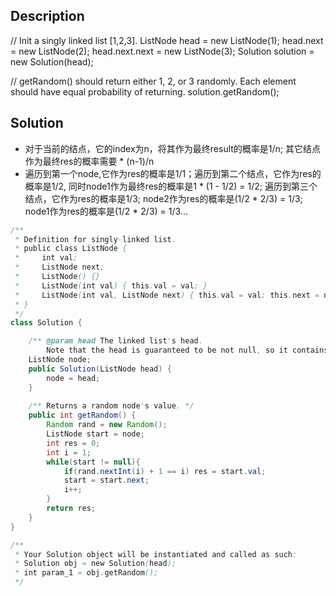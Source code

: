 ## Description
// Init a singly linked list [1,2,3].
ListNode head = new ListNode(1);
head.next = new ListNode(2);
head.next.next = new ListNode(3);
Solution solution = new Solution(head);

// getRandom() should return either 1, 2, or 3 randomly. Each element should have equal probability of returning.
solution.getRandom();

## Solution
- 对于当前的结点，它的index为n，将其作为最终result的概率是1/n; 其它结点作为最终res的概率需要 * (n-1)/n
- 遍历到第一个node,它作为res的概率是1/1；遍历到第二个结点，它作为res的概率是1/2, 同时node1作为最终res的概率是1 * (1 - 1/2) = 1/2; 遍历到第三个结点，它作为res的概率是1/3; node2作为res的概率是(1/2 * 2/3) = 1/3; node1作为res的概率是(1/2 * 2/3) = 1/3...

```java
/**
 * Definition for singly-linked list.
 * public class ListNode {
 *     int val;
 *     ListNode next;
 *     ListNode() {}
 *     ListNode(int val) { this.val = val; }
 *     ListNode(int val, ListNode next) { this.val = val; this.next = next; }
 * }
 */
class Solution {

    /** @param head The linked list's head.
        Note that the head is guaranteed to be not null, so it contains at least one node. */
    ListNode node;
    public Solution(ListNode head) {
        node = head;
    }
    
    /** Returns a random node's value. */
    public int getRandom() {
        Random rand = new Random();
        ListNode start = node;
        int res = 0;
        int i = 1;
        while(start != null){
            if(rand.nextInt(i) + 1 == i) res = start.val;
            start = start.next;
            i++;
        }
        return res;
    }
}

/**
 * Your Solution object will be instantiated and called as such:
 * Solution obj = new Solution(head);
 * int param_1 = obj.getRandom();
 */
```
